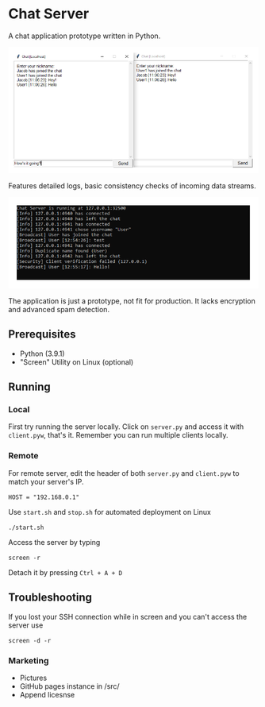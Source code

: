 # Chat Server
A chat application prototype written in Python.

![Banner](github_img/banner.png)

Features detailed logs, basic consistency checks of incoming data streams.

![Logs](github_img/cmd.png)

The application is just a prototype, not fit for production. It lacks encryption and advanced spam detection.

## Prerequisites
- Python (3.9.1)
- "Screen" Utility on Linux (optional)

## Running
### Local
First try running the server locally. Click on `server.py` and access it with `client.pyw`, that's it. Remember you can run multiple clients locally.

### Remote
For remote server, edit the header of both `server.py` and `client.pyw` to match your server's IP.
```
HOST = "192.168.0.1"
```

Use `start.sh` and `stop.sh` for automated deployment on Linux
```
./start.sh
```

Access the server by typing
```
screen -r
```

Detach it by pressing `Ctrl + A + D`

## Troubleshooting
If you lost your SSH connection while in screen and you can't access the server use
```
screen -d -r
```

### Marketing
- Pictures
- GitHub pages instance in /src/
- Append licesnse